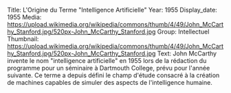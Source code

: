 Title: L'Origine du Terme "Intelligence Artificielle"
Year: 1955
Display_date: 1955
Media: https://upload.wikimedia.org/wikipedia/commons/thumb/4/49/John_McCarthy_Stanford.jpg/520px-John_McCarthy_Stanford.jpg
Group: Intellectuel
Thumbnail: https://upload.wikimedia.org/wikipedia/commons/thumb/4/49/John_McCarthy_Stanford.jpg/520px-John_McCarthy_Stanford.jpg
Text: John McCarthy invente le nom "intelligence artificielle" en 1955 lors de la rédaction du programme pour un séminaire à Dartmouth College, prévu pour l'année suivante. Ce terme a depuis défini le champ d'étude consacré à la création de machines capables de simuler des aspects de l'intelligence humaine.